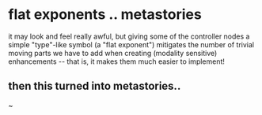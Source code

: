 # flat exponents .. metastories

it may look and feel really awful, but giving some of the controller nodes
a simple "type"-like symbol (a "flat exponent") mitigates the number of
trivial moving parts we have to add when creating (modality sensitive)
enhancements -- that is, it makes them much easier to implement!

## then this turned into metastories..

~
